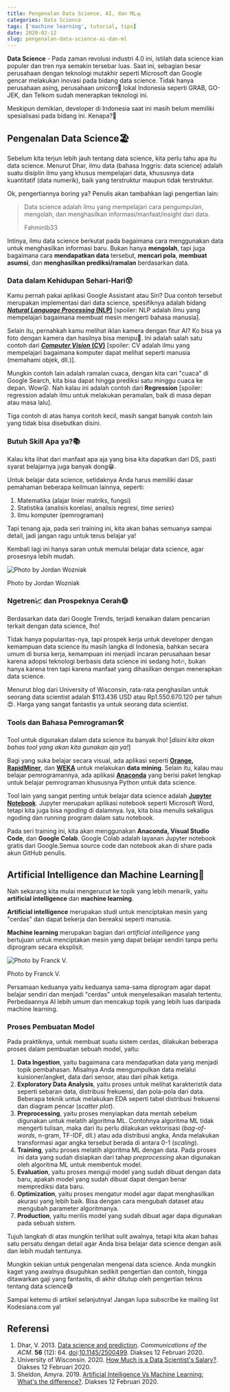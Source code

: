 ```yaml
---
title: Pengenalan Data Science, AI, dan ML🛸
categories: Data Science
tags: ['machine learning', tutorial, tips]
date: 2020-02-12
slug: pengenalan-data-science-ai-dan-ml
---
```


**Data Science** - Pada zaman revolusi industri 4.0 ini, istilah data science kian populer dan tren nya semakin tersebar
luas. Saat ini, sebagian besar perusahaan dengan teknologi mutakhir seperti Microsoft dan Google gencar melakukan
inovasi pada bidang data science. Tidak hanya perusahaan asing, perusahaan *unicorn*🦄 lokal Indonesia seperti GRAB,
GO-JEK, dan Telkom sudah menerapkan teknologi ini.

Meskipun demikian, developer di Indonesia saat ini masih belum memiliki spesialisasi pada bidang ini. Kenapa?🤔

## Pengenalan Data Science🏖

Sebelum kita terjun lebih jauh tentang data science, kita perlu tahu apa itu data science. Menurut Dhar, ilmu data
(bahasa Inggris: data science) adalah suatu disiplin ilmu yang khusus mempelajari data, khususnya data kuantitatif (data
numerik), baik yang terstruktur maupun tidak terstruktur.

Ok, pengertiannya boring ya? Penulis akan tambahkan lagi pengertian lain:

> Data science adalah ilmu yang mempelajari cara pengumpulan, mengolah, dan menghasilkan informasi/manfaat/insight dari
> data.
>
> Fahminlb33

Intinya, ilmu data science berkutat pada bagaimana cara menggunakan data untuk menghasilkan informasi baru. Bukan hanya
**mengolah**, tapi juga bagaimana cara **mendapatkan data** tersebut, **mencari pola**, **membuat asumsi**, dan
**menghasilkan prediksi/ramalan** berdasarkan data.

### Data dalam Kehidupan Sehari-Hari😲

Kamu pernah pakai aplikasi Google Assistant atau Siri? Dua contoh tersebut merupakan implementasi dari data science,
spesifiknya adalah bidang
**[*Natural Language Processing* (NLP)](https://en.wikipedia.org/wiki/Natural_language_processing)** [spoiler: NLP
adalah ilmu yang mempelajari bagaimana membuat mesin mengerti bahasa manusia].

Selain itu, pernahkah kamu melihat iklan kamera dengan fitur AI? Ko bisa ya foto dengan kamera dan hasilnya bisa
menipu🤣. Ini adalah salah satu contoh dari **[*Computer Vision* (CV)](https://en.wikipedia.org/wiki/Computer_vision)**
[spoiler: CV adalah ilmu yang mempelajari bagaimana komputer dapat melihat seperti manusia (memahami objek, dll.)].

Mungkin contoh lain adalah ramalan cuaca, dengan kita cari "cuaca" di Google Search, kita bisa dapat hingga prediksi
satu minggu cuaca ke depan. Wow😮. Nah kalau ini adalah contoh dari **Regression** [spoiler: regression adalah ilmu
untuk melakukan peramalan, baik di masa depan atau masa lalu].

Tiga contoh di atas hanya contoh kecil, masih sangat banyak contoh lain yang tidak bisa disebutkan disini.

### Butuh Skill Apa ya?📚

Kalau kita lihat dari manfaat apa aja yang bisa kita dapatkan dari DS, pasti syarat belajarnya juga banyak dong😁.

Untuk belajar data science, setidaknya Anda harus memiliki dasar pemahaman beberapa keilmuan lainnya, seperti:

1. Matematika (alajar linier matriks, fungsi)
2. Statistika (analisis korelasi, analisis regresi, *time series*)
3. Ilmu komputer (pemrograman)

Tapi tenang aja, pada seri training ini, kita akan bahas semuanya sampai detail, jadi jangan ragu untuk terus belajar
ya!

Kembali lagi ini hanya saran untuk memulai belajar data science, agar prosesnya lebih mudah.

![Photo by Jordan Wozniak](https://source.unsplash.com/xP_AGmeEa6s/1200x675)

Photo by Jordan Wozniak

### Ngetren📈 dan Prospeknya Cerah🌞

Berdasarkan data dari Google Trends, terjadi kenaikan dalam pencarian terkait dengan data science, lho!

<script type="text/javascript" src="https://ssl.gstatic.com/trends_nrtr/2051_RC11/embed_loader.js"></script>
<script type="text/javascript">trends.embed.renderExploreWidget("TIMESERIES", {"comparisonItem":[{"keyword":"data science","geo":"ID","time":"today 12-m"}],"category":0,"property":""}, {"exploreQuery":"geo=ID&q=data%20science&date=today 12-m","guestPath":"https://trends.google.com:443/trends/embed/"});</script>

Tidak hanya popularitas-nya, tapi prospek kerja untuk developer dengan kemampuan data science itu masih langka di
Indonesia, bahkan secara umum di bursa kerja, kemampuan ini menjadi incaran perusahaan besar karena adopsi teknologi
berbasis data science ini sedang hot🔥, bukan hanya karena tren tapi karena manfaat yang dihasilkan dengan menerapkan
data science.

Menurut blog dari University of Wisconsin, rata-rata penghasilan untuk seorang data scientist adalah $113.436 USD atau
Rp1.550.670.120 per tahun😍. Harga yang sangat fantastis ya untuk seorang data scientist.

### Tools dan Bahasa Pemrograman🛠

Tool untuk digunakan dalam data science itu banyak lho! [*disini kita akan bahas tool yang akan kita gunakan aja ya!*]

Bagi yang suka belajar secara visual, ada aplikasi seperti **[Orange](https://orange.biolab.si/),
[RapidMiner](https://rapidminer.com/)**, dan **[WEKA](https://www.cs.waikato.ac.nz/ml/weka/)** untuk melakukan **data
mining**. Selain itu, kalau mau belajar pemrogramannya, ada aplikasi **[Anaconda](https://www.anaconda.com/)** yang
berisi paket lengkap untuk belajar pemrograman khususnya Python untuk data science.

Tool lain yang sangat penting untuk belajar data science adalah **[Jupyter Notebook](https://jupyter.org/)**. Jupyter
merupakan aplikasi notebook seperti Microsoft Word, tetapi kita juga bisa *ngoding* di dalamnya. Iya, kita bisa menulis
sekaligus ngoding dan running program dalam satu notebook.

Pada seri training ini, kita akan menggunakan **Anaconda, Visual Studio Code**, dan **Google Colab**. Google Colab
adalah layanan Jupyter notebook gratis dari Google.Semua source code dan notebook akan di share pada akun GitHub
penulis.

## Artificial Intelligence dan Machine Learning👾

Nah sekarang kita mulai mengerucut ke topik yang lebih menarik, yaitu **artificial intelligence** dan **machine
learning**.

**Artificial intelligence** merupakan studi untuk menciptakan mesin yang "cerdas" dan dapat bekerja dan bereaksi seperti
manusia.

**Machine learning** merupakan bagian dari *artificial intelligence* yang bertujuan untuk menciptakan mesin yang dapat
belajar sendiri tanpa perlu diprogram secara eksplisit.

![Photo by Franck V.](https://source.unsplash.com/U3sOwViXhkY/1200x647)

Photo by Franck V.

Persamaan keduanya yaitu keduanya sama-sama diprogram agar dapat belajar sendiri dan menjadi "cerdas" untuk
menyelesaikan masalah tertentu. Perbedaannya AI lebih umum dan mencakup topik yang lebih luas daripada machine learning.

### Proses Pembuatan Model

Pada praktiknya, untuk membuat suatu sistem cerdas, dilakukan beberapa proses dalam pembuatan sebuah model, yaitu:

1. **Data Ingestion**, yaitu bagaimana cara mendapatkan data yang menjadi topik pembahasan. Misalnya Anda mengumpulkan
   data melalui kuisioner/angket, data dari sensor, atau dari pihak ketiga.
2. **Exploratory Data Analysis**, yaitu proses untuk melihat karakteristik data seperti sebaran data, distribusi
   frekuensi, dan pola-pola dari data. Beberapa teknik untuk melakukan EDA seperti tabel distribusi frekuensi dan
   diagram pencar (*scatter plot*).
3. **Preprocessing**, yaitu proses menyiapkan data mentah sebelum digunakan untuk melatih algoritma ML. Contohnya
   algoritma ML tidak mengerti tulisan, maka dari itu perlu dilakukan vektorisasi (*bag-of-words*, n-gram, TF-IDF, dll.)
   atau ada distribusi angka, Anda melakukan transformasi agar angka tersebut berada di antara 0-1 (*scaling*).
4. **Training**, yaitu proses melatih algoritma ML dengan data. Pada proses ini data yang sudah disiapkan dari tahap
   *preprocessing* akan digunakan oleh algoritma ML untuk membentuk model.
5. **Evaluation**, yaitu proses menguji model yang sudah dibuat dengan data baru, apakah model yang sudah dibuat dapat
   dengan benar memprediksi data baru.
6. **Optimization**, yaitu proses mengatur model agar dapat menghasilkan akurasi yang lebih baik. Bisa dengan cara
   mengubah dataset atau mengubah parameter algoritmanya.
7. **Production**, yaitu merilis model yang sudah dibuat agar dapa digunakan pada sebuah sistem.

Tujuh langkah di atas mungkin terlihat sulit awalnya, tetapi kita akan bahas satu persatu dengan detail agar Anda bisa
belajar data science dengan asik dan lebih mudah tentunya.

Mungkin sekian untuk pengenalan mengenai data science. Anda mungkin kaget yang awalnya disuguhkan sedikit pengertian dan
contoh, hingga ditawarkan gaji yang fantastis, di akhir ditutup oleh pengertian teknis tentang data science😅

Sampai ketemu di artikel selanjutnya! Jangan lupa subscribe ke mailing list Kodesiana.com ya!

## Referensi

1. Dhar, V.
   2013. [Data science and prediction](http://cacm.acm.org/magazines/2013/12/169933-data-science-and-prediction/fulltext). *Communications
   of the ACM*. **56** (12):
   64. [doi](https://id.wikipedia.org/wiki/Digital_object_identifier):[10.1145/2500499](https://doi.org/10.1145%2F2500499).
   Diakses 12 Februari 2020.
2. University of Wisconsin. 2020.
   [How Much is a Data Scientist's Salary?](https://datasciencedegree.wisconsin.edu/data-science/data-scientist-salary/).
   Diakses 12 Februari 2020.
3. Sheldon, Amyra. 2019.
   [Artificial Intelligence Vs Machine Learning: What's the difference?](https://hackernoon.com/artificial-intelligence-vs-machine-learning-whats-the-difference-9e35u30a0).
   Diakses 12 Februari 2020.

